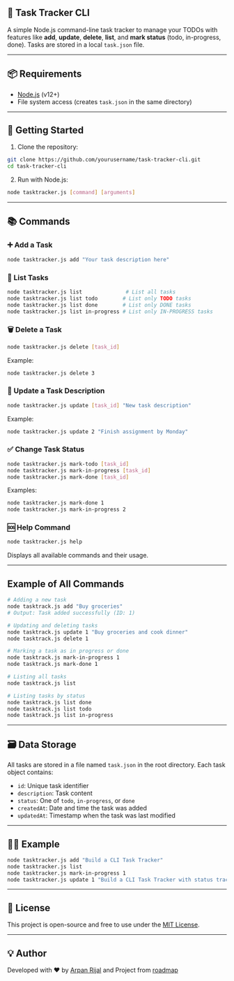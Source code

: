## 📝 Task Tracker CLI

A simple Node.js command-line task tracker to manage your TODOs with features like **add**, **update**, **delete**, **list**, and **mark status** (todo, in-progress, done). Tasks are stored in a local `task.json` file.

---

## 📦 Requirements

- [Node.js](https://nodejs.org/) (v12+)
- File system access (creates `task.json` in the same directory)

---

## 🚀 Getting Started

1. Clone the repository:

```bash
git clone https://github.com/yourusername/task-tracker-cli.git
cd task-tracker-cli
````

2. Run with Node.js:

```bash
node tasktracker.js [command] [arguments]
```

---

## 📚 Commands

### ➕ Add a Task

```bash
node tasktracker.js add "Your task description here"
```

### 🧾 List Tasks

```bash
node tasktracker.js list              # List all tasks
node tasktracker.js list todo        # List only TODO tasks
node tasktracker.js list done        # List only DONE tasks
node tasktracker.js list in-progress # List only IN-PROGRESS tasks
```

### 🗑️ Delete a Task

```bash
node tasktracker.js delete [task_id]
```

Example:

```bash
node tasktracker.js delete 3
```

### 📝 Update a Task Description

```bash
node tasktracker.js update [task_id] "New task description"
```

Example:

```bash
node tasktracker.js update 2 "Finish assignment by Monday"
```

### ✅ Change Task Status

```bash
node tasktracker.js mark-todo [task_id]
node tasktracker.js mark-in-progress [task_id]
node tasktracker.js mark-done [task_id]
```

Examples:

```bash
node tasktracker.js mark-done 1
node tasktracker.js mark-in-progress 2
```

### 🆘 Help Command

```bash
node tasktracker.js help
```

Displays all available commands and their usage.

---
## Example of All Commands
```bash
# Adding a new task
node tasktrack.js add "Buy groceries"
# Output: Task added successfully (ID: 1)

# Updating and deleting tasks
node tasktrack.js update 1 "Buy groceries and cook dinner"
node tasktrack.js delete 1

# Marking a task as in progress or done
node tasktrack.js mark-in-progress 1
node tasktrack.js mark-done 1

# Listing all tasks
node tasktrack.js list

# Listing tasks by status
node tasktrack.js list done
node tasktrack.js list todo
node tasktrack.js list in-progress
```
---

## 🗃️ Data Storage

All tasks are stored in a file named `task.json` in the root directory. Each task object contains:

* `id`: Unique task identifier
* `description`: Task content
* `status`: One of `todo`, `in-progress`, or `done`
* `createdAt`: Date and time the task was added
* `updatedAt`: Timestamp when the task was last modified

---

## 🧑‍💻 Example

```bash
node tasktracker.js add "Build a CLI Task Tracker"
node tasktracker.js list
node tasktracker.js mark-in-progress 1
node tasktracker.js update 1 "Build a CLI Task Tracker with status tracking"
```

---

## 📄 License

This project is open-source and free to use under the [MIT License](LICENSE).

---

## 💡 Author

Developed with ❤️ by [Arpan Rijal](https://github.com/arpanrijal) and Project from [roadmap](https://roadmap.sh/projects/task-tracker)
